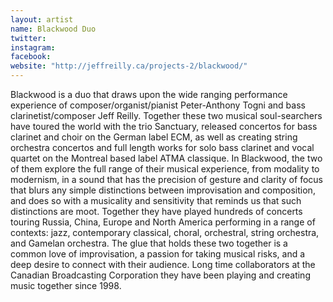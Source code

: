 ```yaml
---
layout: artist
name: Blackwood Duo
twitter: 
instagram:
facebook: 
website: "http://jeffreilly.ca/projects-2/blackwood/"
---
```


Blackwood is a duo that draws upon the wide ranging performance experience of composer/organist/pianist  Peter-Anthony Togni and bass clarinetist/composer Jeff Reilly. Together these two musical soul-searchers have toured the world with the trio Sanctuary, released concertos for bass clarinet and choir on the German label ECM, as well as creating string orchestra concertos and full length works for solo bass clarinet and vocal quartet on the Montreal based label ATMA classique. In Blackwood, the two of them explore the full range of their musical experience, from modality to modernism, in a sound that has the precision of gesture and clarity of focus that blurs any simple distinctions between improvisation and composition, and does so with a musicality and sensitivity that reminds us that such distinctions are moot. Together they have played hundreds of concerts touring Russia, China, Europe and North America performing in a range of contexts:  jazz, contemporary classical, choral, orchestral, string orchestra, and Gamelan orchestra. The glue that holds these two together is a common love of improvisation, a passion for taking musical risks, and a deep desire to connect with their audience. Long time collaborators at the Canadian Broadcasting Corporation they have been playing and creating music together since 1998.